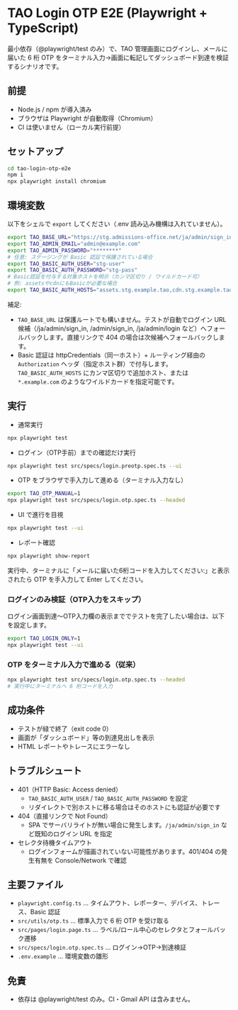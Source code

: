 # TAO Login OTP E2E (Playwright + TypeScript)

最小依存（@playwright/test のみ）で、TAO 管理画面にログインし、メールに届いた 6 桁 OTP をターミナル入力→画面に転記してダッシュボード到達を検証するシナリオです。

## 前提
- Node.js / npm が導入済み
- ブラウザは Playwright が自動取得（Chromium）
- CI は使いません（ローカル実行前提）

## セットアップ
```bash
cd tao-login-otp-e2e
npm i
npx playwright install chromium
```

## 環境変数
以下をシェルで `export` してください（.env 読み込み機構は入れていません）。

```bash
export TAO_BASE_URL="https://stg.admissions-office.net/ja/admin/sign_in"  # ログインまたは保護ルート
export TAO_ADMIN_EMAIL="admin@example.com"                                  # ログインID
export TAO_ADMIN_PASSWORD="********"                                        # ログインPW
# 任意: ステージングが Basic 認証で保護されている場合
export TAO_BASIC_AUTH_USER="stg-user"
export TAO_BASIC_AUTH_PASSWORD="stg-pass"
# Basic認証を付与する対象ホストを明示（カンマ区切り / ワイルドカード可）
# 例: assetsやcdnにもBasicが必要な場合
export TAO_BASIC_AUTH_HOSTS="assets.stg.example.tao,cdn.stg.example.tao,*.stg.example.tao"
```

補足:
- `TAO_BASE_URL` は保護ルートでも構いません。テストが自動でログイン URL 候補（/ja/admin/sign_in, /admin/sign_in, /ja/admin/login など）へフォールバックします。直接リンクで 404 の場合は次候補へフォールバックします。
- Basic 認証は httpCredentials（同一ホスト）+ ルーティング経由の `Authorization` ヘッダ（指定ホスト群）で付与します。`TAO_BASIC_AUTH_HOSTS` にカンマ区切りで追加ホスト、または `*.example.com` のようなワイルドカードを指定可能です。

## 実行
- 通常実行
```bash
npx playwright test
```
- ログイン（OTP手前）までの確認だけ実行
```bash
npx playwright test src/specs/login.preotp.spec.ts --ui
```
- OTP をブラウザで手入力して進める（ターミナル入力なし）
```bash
export TAO_OTP_MANUAL=1
npx playwright test src/specs/login.otp.spec.ts --headed
```
- UI で進行を目視
```bash
npx playwright test --ui
```
- レポート確認
```bash
npx playwright show-report
```

実行中、ターミナルに「メールに届いた6桁コードを入力してください:」と表示されたら OTP を手入力して Enter してください。

### ログインのみ検証（OTP入力をスキップ）
ログイン画面到達〜OTP入力欄の表示まででテストを完了したい場合は、以下を設定します。

```bash
export TAO_LOGIN_ONLY=1
npx playwright test --ui
```

### OTP をターミナル入力で進める（従来）
```bash
npx playwright test src/specs/login.otp.spec.ts --headed
# 実行中にターミナルへ 6 桁コードを入力
```

## 成功条件
- テストが緑で終了（exit code 0）
- 画面が「ダッシュボード」等の到達見出しを表示
- HTML レポートやトレースにエラーなし

## トラブルシュート
- 401（HTTP Basic: Access denied）
  - `TAO_BASIC_AUTH_USER` / `TAO_BASIC_AUTH_PASSWORD` を設定
  - リダイレクトで別ホストに移る場合はそのホストにも認証が必要です
- 404（直接リンクで Not Found）
  - SPA でサーバリライトが無い場合に発生します。`/ja/admin/sign_in` など既知のログイン URL を指定
- セレクタ待機タイムアウト
  - ログインフォームが描画されていない可能性があります。401/404 の発生有無を Console/Network で確認

## 主要ファイル
- `playwright.config.ts` … タイムアウト、レポーター、デバイス、トレース、Basic 認証
- `src/utils/otp.ts` … 標準入力で 6 桁 OTP を受け取る
- `src/pages/login.page.ts` … ラベル/ロール中心のセレクタとフォールバック遷移
- `src/specs/login.otp.spec.ts` … ログイン→OTP→到達検証
- `.env.example` … 環境変数の雛形

## 免責
- 依存は @playwright/test のみ。CI・Gmail API は含みません。
